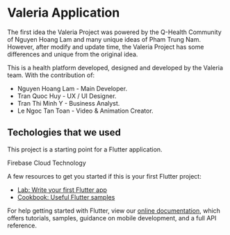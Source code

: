 # Valeria Application

The first idea the Valeria Project was powered by the Q-Health Community of Nguyen Hoang Lam and many unique ideas of Pham Trung Nam. However, after modify and update time, the Valeria Project has some differences and unique from the original idea.

This is a health platform developed, designed and developed by the Valeria team. With the contribution of:
+ Nguyen Hoang Lam - Main Developer.
+ Tran Quoc Huy - UX / UI Designer.
+ Tran Thi Minh Y - Business Analyst.
+ Le Ngoc Tan Toan - Video & Animation Creator.

## Techologies that we used

This project is a starting point for a Flutter application.

Firebase Cloud Technology

A few resources to get you started if this is your first Flutter project:

- [Lab: Write your first Flutter app](https://flutter.dev/docs/get-started/codelab)
- [Cookbook: Useful Flutter samples](https://flutter.dev/docs/cookbook)

For help getting started with Flutter, view our
[online documentation](https://flutter.dev/docs), which offers tutorials,
samples, guidance on mobile development, and a full API reference.
